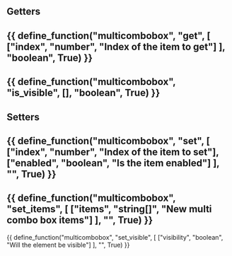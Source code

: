 ## Getters
{{ define_function("multicombobox", "get", [
    ["index", "number", "Index of the item to get"]
], "boolean", True) }}
---
{{ define_function("multicombobox", "is_visible", [], "boolean", True) }}
---
## Setters
{{ define_function("multicombobox", "set", [
    ["index", "number", "Index of the item to set"],
    ["enabled", "boolean", "Is the item enabled"]
], "", True) }}
---
{{ define_function("multicombobox", "set_items", [
    ["items", "string[]", "New multi combo box items"]
], "", True) }}
---
{{ define_function("multicombobox", "set_visible", [
    ["visibility", "boolean", "Will the element be visible"]
], "", True) }}